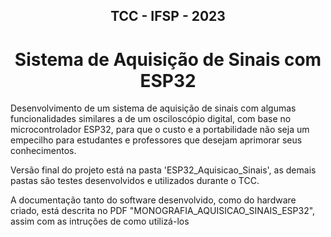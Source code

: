 <h2 align="center"> TCC - IFSP - 2023 </h2>

<h1 align="center"> Sistema de Aquisição de Sinais com ESP32 </h1>

<p text-align="justify" text-justify="inter-word">Desenvolvimento de um sistema de aquisição de sinais com algumas funcionalidades similares a de um osciloscópio digital, com base no microcontrolador ESP32, para que o custo e a portabilidade não seja um empecilho para estudantes e professores que desejam aprimorar seus conhecimentos.
</p>

<p text-align="justify" text-justify="inter-word">Versão final do projeto está na pasta 'ESP32_Aquisicao_Sinais', as demais pastas são testes desenvolvidos e utilizados durante o TCC.</p>

<p text-align="justify" text-justify="inter-word">A documentação tanto do software desenvolvido, como do hardware criado, está descrita no PDF "MONOGRAFIA_AQUISICAO_SINAIS_ESP32", assim com as intruções de como utilizá-los</p>